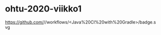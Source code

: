 # ohtu-2020-viikko1
https://github.com/<OWNER>/<REPOSITORY>/workflows/<Java%20CI%20with%20Gradle>/badge.svg
